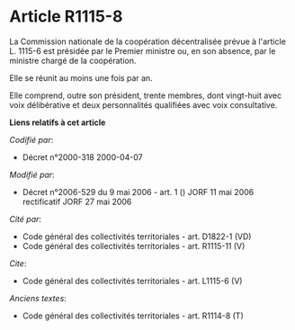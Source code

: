 # Article R1115-8

La Commission nationale de la coopération décentralisée prévue à l'article L. 1115-6 est présidée par le Premier ministre ou,
en son absence, par le ministre chargé de la coopération. 

Elle se réunit au moins une fois par an. 

Elle comprend, outre son président, trente membres, dont vingt-huit avec voix délibérative et deux personnalités qualifiées
avec voix consultative.

**Liens relatifs à cet article**

_Codifié par_:

  - Décret n°2000-318 2000-04-07

_Modifié par_:

  - Décret n°2006-529 du 9 mai 2006 - art. 1 () JORF 11 mai 2006 rectificatif JORF 27 mai 2006

_Cité par_:

  - Code général des collectivités territoriales - art. D1822-1 (VD)
  - Code général des collectivités territoriales - art. R1115-11 (V)

_Cite_:

  - Code général des collectivités territoriales - art. L1115-6 (V)

_Anciens textes_:

  - Code général des collectivités territoriales - art. R1114-8 (T)
